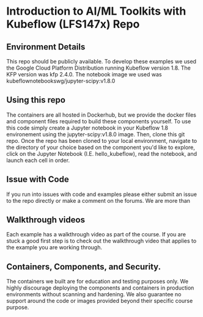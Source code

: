 # Introduction to AI/ML Toolkits with Kubeflow (LFS147x) Repo
## Environment Details
This repo should be publicly available. To develop these examples we used the Google Cloud Platform Distribution running Kubeflow version 1.8. The KFP version was kfp 2.4.0. The notebook image we used was kubeflownotebookswg/jupyter-scipy:v1.8.0
## Using this repo
The containers are all hosted in Dockerhub, but we provide the docker files and component files required to build these components yourself. To use this code simply create a Jupyter notebook in your Kubeflow 1.8 environement using the jupyter-scipy:v1.8.0 image. Then, clone this git repo. Once the repo has been cloned to your local environment, navigate to the directory of your choice based on the component you'd like to explore, click on the Jupyter Notebook (I.E. hello_kubeflow), read the notebook, and launch each cell in order. 

## Issue with Code
If you run into issues with code and examples please either submit an issue to the repo directly or make a comment on the forums. We are more than 
## Walkthrough videos 
Each example has a walkthrough video as part of the course. If you are stuck a good first step is to check out the walkthrough video that applies to the example you are working through. 
## Containers, Components, and Security.
The containers we built are for education and testing purposes only. We highly discourage deploying the components and containers in production environments without scanning and hardening. We also guarantee no support around the code or images provided beyond their specific course purpose. 
